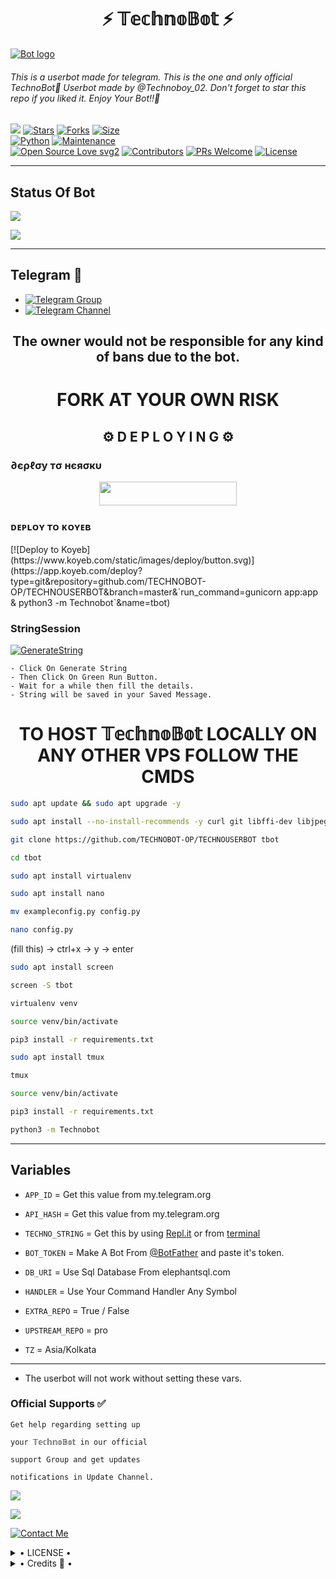 
<h1 align="center">⚡ 𝕋𝕖𝕔𝕙𝕟𝕠𝔹𝕠𝕥 ⚡</h1>

[![Bot logo](https://telegra.ph/file/b3af720021620b4f88a66.jpg)](https://t.me/TechnoBot_Support)


<h6>This is a userbot made for telegram. 
This is the one and only official TechnoBot💖 Userbot made by @Technoboy_02. Don't forget to star this repo if you liked it. Enjoy Your Bot!!💝</h6>

[![](https://img.shields.io/badge/TECHNOBOT-v1.1-blue)](#)
[![Stars](https://img.shields.io/github/stars/TECHNOBOT-OP/TECHNOBOT?style=flat-square&color=yellow)](https://github.com/TECHNOBOT-OP/TECHNOBOT/stargazers)
[![Forks](https://img.shields.io/github/forks/TECHNOBOT-OP/TECHNOBOT?style=flat-square&color=orange)](https://github.com/TECHNOBOT-OP/TECHNOBOT/fork)
[![Size](https://img.shields.io/github/repo-size/TECHNOBOT-OP/TECHNOBOT?style=flat-square&color=green)](https://github.com/TECHNOBOT-OP/TECHNOBOT/)   
[![Python](https://img.shields.io/badge/Python-v3.10.2-blue)](https://www.python.org/)
[![Maintenance](https://img.shields.io/badge/Maintained%3F-yes-green.svg)](https://github.com/TECHNOBOT-OP/TECHNOBOT/graphs/commit-activity)   
[![Open Source Love svg2](https://badges.frapsoft.com/os/v2/open-source.svg?v=103)](https://github.com/TECHNOBOT-OP/TECHNOBOT)
[![Contributors](https://img.shields.io/github/contributors/TECHNOBOT-OP/TECHNOBOT?style=flat-square&color=green)](https://github.com/TECHNOBOT-OP/TECHNOBOT/graphs/contributors)
[![PRs Welcome](https://img.shields.io/badge/PRs-welcome-brightgreen.svg?style=flat-square)](https://makeapullrequest.com)
[![License](https://img.shields.io/badge/License-AGPL-blue)](https://github.com/TECHNOBOT-OP/TECHNOBOT/blob/master/LICENSE)   

------

## Status Of Bot 
<p align="left">
    <a href="https://github.com/TECHNOBOT-OP/TECHNOBOT/network/members"><img src="https://img.shields.io/github/forks/TECHNOBOT-OP/TECHNOBOT?label=Forks&logoColor=Black&style=social"></a><p align="left"><a href="https://github.com/TECHNOBOT-OP/TECHNOBOT/stargazers"><img src="https://img.shields.io/github/stars/TECHNOBOT-OP/TECHNOBOT?logoColor=Blue&style=social"></a><p align="left"><a href="https://github.com/TECHNOBOT-OP/TECHNOBOT"></a><p align="left"><a href="https://github.com/TECHNOBOT-OP/TECHNOBOT?"></a>

------

## Telegram 🏪
- [![Telegram Group](https://img.shields.io/badge/Telegram-Group-brightgreen)](https://t.me/TechnoBot_Support)
- [![Telegram Channel](https://img.shields.io/badge/Telegram-Channel-brightgreen)](https://t.me/TechnoBot_Updates)

<h2 align="center">The owner would not be responsible for any kind of bans due to the bot.</h2>

<h1 align="center">FORK AT YOUR OWN RISK</h1>

<h2 align="center">⚙️ D E P L O Y I N G ⚙️</h2>


<h3> ∂єρℓσу тσ нєяσкυ</h3>

<p align="center"><a href="https://heroku.com/deploy"> <img src="https://img.shields.io/badge/Deploy%20To%20Heroku-grey?style=for-the-badge&logo=heroku" width="220" height="38.45"/></a></p>
</a>

<h3> ᴅᴇᴘʟᴏʏ ᴛᴏ ᴋᴏʏᴇʙ </h3>
[![Deploy to Koyeb](https://www.koyeb.com/static/images/deploy/button.svg)](https://app.koyeb.com/deploy?type=git&repository=github.com/TECHNOBOT-OP/TECHNOUSERBOT&branch=master&`run_command=gunicorn app:app & python3 -m Technobot`&name=tbot)

<h3> StringSession </h3>


[![GenerateString](https://img.shields.io/badge/repl.it-generateString-yellowgreen)](https://replit.com/@Technoboy02/TechnoString?v=1) 

    - Click On Generate String
    - Then Click On Green Run Button.
    - Wait for a while then fill the details.
    - String will be saved in your Saved Message.


<h1 align="center">TO HOST 𝕋𝕖𝕔𝕙𝕟𝕠𝔹𝕠𝕥 LOCALLY ON ANY OTHER VPS FOLLOW THE CMDS</h1>

```bash
sudo apt update && sudo apt upgrade -y

sudo apt install --no-install-recommends -y curl git libffi-dev libjpeg-dev libwebp-dev python3-lxml python3-psycopg2 libpq-dev libcurl4-openssl-dev libxml2-dev libxslt1-dev python3-pip python3-sqlalchemy openssl wget python3 python3-dev libreadline-dev libyaml-dev gcc zlib1g ffmpeg libssl-dev libgconf-2-4 libxi6 unzip libopus0 libopus-dev python3-venv libmagickwand-dev pv tree mediainfo

git clone https://github.com/TECHNOBOT-OP/TECHNOUSERBOT tbot

cd tbot

sudo apt install virtualenv

sudo apt install nano

mv exampleconfig.py config.py
```

```bash
nano config.py
```
 (fill this) -> ctrl+x -> y -> enter

```bash
sudo apt install screen

screen -S tbot

virtualenv venv

source venv/bin/activate

pip3 install -r requirements.txt

sudo apt install tmux

tmux

source venv/bin/activate

pip3 install -r requirements.txt

python3 -m Technobot
```
 
 
------

## Variables

- `APP_ID`  =  Get this value from my.telegram.org
- `API_HASH`  =  Get this value from my.telegram.org
- `TECHNO_STRING`  =  Get this by using [Repl.it](#Repl) or from [terminal](#Terminal)
- `BOT_TOKEN`  =  Make A Bot From [@BotFather](https://t.me/botfather) and paste it's token.
- `DB_URI` = Use Sql Database  From elephantsql.com
- `HANDLER` = Use Your Command Handler Any Symbol
- `EXTRA_REPO` = True / False
- `UPSTREAM_REPO` = pro
- `TZ` = Asia/Kolkata 

    </details>
------

- The userbot will not work without setting these vars.


### Official Supports ✅ 


```
Get help regarding setting up 

your 𝕋𝕖𝕔𝕙𝕟𝕠𝔹𝕠𝕥 in our official 

support Group and get updates

notifications in Update Channel.
```

<a href="https://t.me/TechnoBot_Updates"><img src="https://img.shields.io/badge/Join-Support%20Channel-red.svg?style=for-the-badge&logo=Telegram"></a>

<a href="https://t.me/TechnoBot_Support"><img src="https://img.shields.io/badge/Join-Support%20Group-blue.svg?style=for-the-badge&logo=Telegram"></a>


[![Contact Me](https://img.shields.io/badge/Telegram-Contact%20Me-informational)](https://t.me/Technoboy_02)


<details>

  <summary> • LICENSE • </summary>

![](https://www.gnu.org/graphics/gplv3-or-later.png)

Copyright (C) 2022 𝕋𝕖𝕔𝕙𝕟𝕠𝔹𝕠𝕥

Poject [𝕋𝕖𝕔𝕙𝕟𝕠𝔹𝕠𝕥](https://github.com/TECHNOBOY-OP/TECHNOBOT) is free software: you can redistribute it and/or modify

it under the terms of the GNU General Public License as published by

the Free Software Foundation, either version 3 of the License, or

(at your option) any later version.

This program is distributed in the hope that it will be useful,

but WITHOUT ANY WARRANTY; without even the implied warranty of

MERCHANTABILITY or FITNESS FOR A PARTICULAR PURPOSE.  See the

GNU General Public License for more details.

You should have received a copy of the GNU General Public License

along with this program. If not, see <https://www.gnu.org/licenses/>.

</details>

<details>

  <summary> • Credits 🏅 • </summary>
  
• Inspired from all the userbots available publically for telegram.

• Motivated mainly by LEGENDBOT and Catuserbot.

• [LonamiWebs](https://github.com/LonamiWebs/Telethon) for Telethon.

• [TECHNO](https://github.com/TECHNOBOT-OP):DEV

• Plugins credit goes to [LEGENDBOT](https://github.com/LEGEND-AI/LEGENDBOT)
